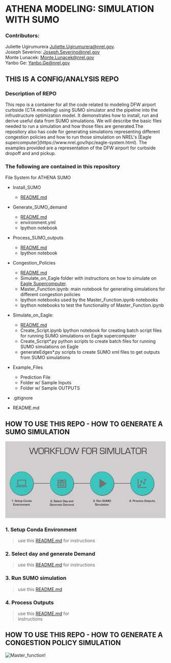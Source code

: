 # ATHENA MODELING: SIMULATION WITH SUMO
### Contributors:
Juliette Ugirumurera <Juliette.Ugirumurera@nrel.gov>.
<br>
 Joseph Severino: <Joseph.Severino@nrel.gov>
<br>
Monte Lunacek: <Monte.Lunacek@nrel.gov>
<br>
Yanbo Ge: <Yanbo.Ge@nrel.gov>

## THIS IS A CONFIG/ANALYSIS REPO
### Description of REPO
<p>This repo is a container for all the code related to modeling DFW airport curbside (CTA modeling) using SUMO simulator and the pipeline into the infrustructure optimization model. It demonstrates how to install, run and derive useful data from SUMO simulations. We will describe the basic files needed to run a simulation and how those files are generated.The repository also has code for generating simulations representing different congestion policies and how to run those simulation on NREL's [Eagle supercomputer](https://www.nrel.gov/hpc/eagle-system.html). The examples provided are a representation of the DFW airport for curbside dropoff and and pickup.</p>

### The following are contained in this repository

File System for ATHENA SUMO


- Install_SUMO
     * [README.md](https://github.com/NREL/ATHENA-siem-sumo/tree/master/Install_SUMO)
- Generate_SUMO_demand
     * [README.md](https://github.com/NREL/ATHENA-siem-sumo/tree/master/Generate_SUMO_demand)
     * environment.yml
     * Ipython notebook
- Process_SUMO_outputs
     * [README.md](https://github.com/NREL/ATHENA-siem-sumo/tree/master/Process_SUMO_output)
     * Ipython notebook

- Congestion_Policies
     * [README.md](https://github.com/NREL/ATHENA-sumo/tree/master/Congestion_Policies)
     * Simulate_on_Eagle folder with instructions on how to simulate on [Eagle Supercomputer](https://www.nrel.gov/hpc/eagle-system.html).
     * Master_Function.ipynb: main notebook for generating simulations for different congestion policies
     * Ipython notebooks used by the Master_Function.ipynb notebooks
     * Ipython notebooks to test the functionality of Master_Function.ipynb
- Simulate_on_Eagle:
     * [README.md](https://github.com/NREL/ATHENA-sumo/tree/master/Congestion_Policies)
     * Create_Script.ipynb Ipython notebook for creating batch script files for running SUMO simulations on Eagle supercomputer
     * Create_Script*.py python scripts to create batch files for running SUMO simulations on Eagle
     * generateEdges*.py scripts to create SUMO xml files to get outputs from SUMO simulations
- Example_Files
     * Prediction File
     * Folder w/ Sample Inputs
     * Folder w/ Sample OUTPUTS
-	.gitignore
-	README.md

## HOW TO USE THIS REPO - HOW TO GENERATE A SUMO SIMULATION
![WorkFlow!](Athena_Workflow.png "How to use this repo")


### 1. Setup Conda Environment
> use this [README.md](https://github.com/NREL/ATHENA-siem-sumo/tree/master/Generate_SUMO_demand)  for instructions

### 2. Select day and generate Demand
> use  this [README.md](https://github.com/NREL/ATHENA-siem-sumo/tree/master/Generate_SUMO_demand) for
instructions
### 3. Run SUMO simulation
> use this [README.md](https://github.com/NREL/ATHENA-siem-sumo/tree/master/Process_SUMO_output)
### 4. Process Outputs
> use  this [README.md](https://github.com/NREL/ATHENA-siem-sumo/tree/master/Process_SUMO_output) for  
instructions

## HOW TO USE THIS REPO - HOW TO GENERATE A CONGESTION POLICY SIMULATION
![Master_function!](Marster_Func_Workflow.png "How to generate congestion policy scenarion")


